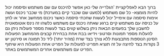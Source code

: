 
ברוך הבא לאפליקציית 'הגלרייה שלי
כאן אפשר  להיכנס עם שם משתמש וסיסמה יכול להיות מומצא- כל שם משתמש (למעט שם שכבר קיים במערכת)
מי שכבר ניכנס ועשה אימות סיסמה עם אימייל יכול לעשות שחכתי סיסמה כאשר ניכנס ממחשב אחר או לחץ על כניסה עם משתמש קיים
ברגע שאתה ניכנס עם משתמש כלשהו זה נינס אוטומאטית לחשבון שלך בפעמים הבאות
ניתן בשלוש קווים בצד לעשות מספר פעולות
ניתן גם להעלות מספר תמונות וסרטוני וידיאו בבת אחת בבחירת קבצים מהמחשב
הפעולות הסינון הנוספות מתבצעות ללא צורך בצד שרת (מהיר יותר)
ליד כל תמונה או סירטון יש 3 נקודות בצד לחיצה על זה תוציא תפריט לפעולות על הפריט
אחת הפעולות היא שיתוף הפריט עם משתמשים אחרים המשתמשים באתר.
